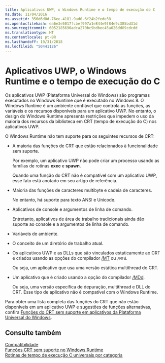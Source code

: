 ```yaml
---
title: Aplicativos UWP, o Windows Runtime e o tempo de execução do C
ms.date: 11/04/2016
ms.assetid: 356d6d8d-76ee-4181-9ad0-6f24b2fede38
ms.openlocfilehash: ea6e3e5017fcbef997a1e844e9f84e9c385bd31d
ms.sourcegitcommit: 6052185696adca270bc9bdbec45a626dd89cdcdd
ms.translationtype: HT
ms.contentlocale: pt-BR
ms.lasthandoff: 10/31/2018
ms.locfileid: "50441126"
---
```

# <a name="uwp-apps-the-windows-runtime-and-the-c-run-time"></a>Aplicativos UWP, o Windows Runtime e o tempo de execução do C

Os aplicativos UWP (Plataforma Universal do Windows) são programas executados no Windows Runtime que é executado no Windows 8. O Windows Runtime é um ambiente confiável que controla as funções, as variáveis e os recursos disponíveis para um aplicativo UWP. No entanto, o design do Windows Runtime apresenta restrições que impedem o uso da maioria dos recursos da biblioteca em CRT (tempo de execução do C) nos aplicativos UWP.

O Windows Runtime não tem suporte para os seguintes recursos de CRT:

- A maioria das funções de CRT que estão relacionados à funcionalidade sem suporte.

   Por exemplo, um aplicativo UWP não pode criar um processo usando as famílias de rotinas **exec** e **spawn**.

   Quando uma função do CRT não é compatível com um aplicativo UWP, esse fato está anotado em seu artigo de referência.

- Maioria das funções de caracteres multibyte e cadeia de caracteres.

   No entanto, há suporte para texto ANSI e Unicode.

- Aplicativos de console e argumentos de linha de comando.

   Entretanto, aplicativos de área de trabalho tradicionais ainda dão suporte ao console e a argumentos de linha de comando.

- Variáveis de ambiente.

- O conceito de um diretório de trabalho atual.

- Os aplicativos UWP e as DLLs que são vinculados estaticamente ao CRT e criados usando as opções do compilador [/MT](../build/reference/md-mt-ld-use-run-time-library.md) ou `/MTd`.

   Ou seja, um aplicativo que usa uma versão estática multithread do CRT.

- Um aplicativo que é criado usando a opção do compilador [/MDd](../build/reference/md-mt-ld-use-run-time-library.md).

   Ou seja, uma versão específica de depuração, multithread e DLL do CRT. Esse tipo de aplicativo não é compatível com o Windows Runtime.

Para obter uma lista completa das funções do CRT que não estão disponíveis em um aplicativo UWP e sugestões de funções alternativas, confira [Funções do CRT sem suporte em aplicativos da Plataforma Universal do Windows](../cppcx/crt-functions-not-supported-in-universal-windows-platform-apps.md).

## <a name="see-also"></a>Consulte também

[Compatibilidade](../c-runtime-library/compatibility.md)<br/>
[Funções CRT sem suporte no Windows Runtime](../c-runtime-library/windows-runtime-unsupported-crt-functions.md)<br/>
[Rotinas de tempo de execução C universais por categoria](../c-runtime-library/run-time-routines-by-category.md)<br/>
